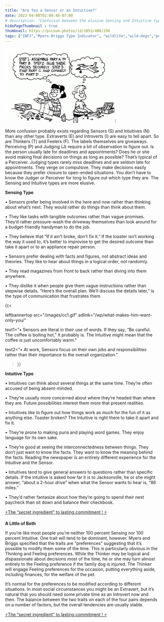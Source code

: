 ```yaml
---
title: "Are You a Sensor or an Intuitive?"
date: 2023-04-08T01:09:48-07:00
# description: "Confusion between the elusive Sensing and Intuitive types."
hidePageThumbnail : true 
thumbnail: https://picsum.photos/id/1053/400/250
tags: ["INFJ","Myers-Briggs Type Indicator", "wildlife","wild-dogs","pets","animal-welfare"]
---
```



<!-- This is **bold** text, and this is *emphasized* text.
![infp_injf table](/infp_injf-table.jpg)
Visit the [Hugo](https://gohugo.io) website! -->

<!-- https://beaconstreetusa.com/wp/are-you-a-sensor-or-an-intuitive/-->

![Sensor or Intutive](/Sensor_Intuitive.jpg)

More confusion probably exists regarding Sensors (S) and Intuitives (N) than any other type. Extraverts (E) and Introverts (I) are easy to tell apart. So are Thinkers (T) and Feelers (F). The labels themselves are giveaways. Perceiving (P) and Judging (J) require a bit of observation to figure out. Is the person usually late for deadlines and appointments? Does he or she avoid making final decisions on things as long as possible? That’s typical of a Perceiver. Judging types rarely miss deadlines and are seldom late for appointments. They verge on compulsive. They make decisions easily because they prefer closure to open-ended situations. You don’t have to know the Judger or Perceiver for long to figure out which type they are.  The Sensing and Intuitive types are more elusive.

**Sensing Type**

• Sensors prefer being involved in the here and now rather than thinking about what’s next. They would rather do things than think about them.

• They like tasks with tangible outcomes rather than vague promises. They’d rather pressure-wash the driveway themselves than look around for a budget-friendly handyman to do the job.

• They believe that “If it ain’t broke, don’t fix it.” If the toaster isn’t working the way it used to, it’s better to improvise to get the desired outcome than take it apart or to an appliance repair person.

• Sensors prefer dealing with facts and figures, not abstract ideas and theories. They like to hear about things in a logical order, not randomly.

• They read magazines from front to back rather than diving into them anywhere.

• They dislike it when people give them vague instructions rather than stepwise details. “Here’s the overall plan. We’ll discuss the details later,” is the type of communication that frustrates them.

{{< 

leftbannertop src="/images/cc1.gif" adlink="/wp/what-makes-him-want-only-you/"  

text1="• Sensors are literal in their use of words. If they say, “Be careful. The coffee is boiling hot,” it probably is. The Intuitive might mean that the coffee is just uncomfortably warm." 

text2="• At work, Sensors focus on their own jobs and responsibilities rather than their importance to the overall organization."

>}}


**Intuitive Type**

• Intuitives can think about several things at the same time. They’re often accused of being absent-minded.

• They’re usually more concerned about where they’re headed than where they are. Future possibilities interest them more that present realities.

• Intuitives like to figure out how things work as much for the fun of it as anything else. Toaster broken? The Intuitive is right there to take it apart and fix it.

• They’re prone to making puns and playing word games. They enjoy language for its own sake.

• They’re good at seeing the interconnectedness between things. They don’t just want to know the facts. They want to know the meaning behind the facts. Reading the newspaper is an entirely different experience for the Intuitive and the Sensor.

• Intuitives tend to give general answers to questions rather than specific details. If the intuitive is asked how far it is to Jacksonville, he or she might answer, “about a 2-hour drive” when what the Sensor wants to hear is, “86 miles.”

• They’d rather fantasize about how they’re going to spend their next paycheck than sit down and balance their checkbook.

<p><a id="aflink" href="https://hop.clickbank.net/?affiliate=klayu&vendor=hissecret&lp=0" class="one" target="_blank" title="⚡The “secret ingredient” to lasting commitment ! ⚡">⚡The “secret ingredient” to lasting commitment ! ⚡</a></p>

**A Little of Both**

If you’re like most people you’re neither 100 percent Sensing nor 100 percent Intuitive.  One trait will tend to be dominant, however. Myers and Briggs specified that the traits are “preferences” suggesting that it’s possible to modify them some of the time. This is particularly obvious in the Thinking and Feeling preferences. While the Thinker may be logical and dispassionate about decisions most of the time, he or she may  turn almost entirely to the Feeling preference if the family dog is injured. The Thinker will engage Feeling preferences for the occasion, putting everything aside, including finances, for the welfare of the pet.

It’s normal for the preferences to be modified according to different situations. In most social circumstances you might be an Extravert, but it’s natural that you should need some private time as an Introvert now and then. The balance between the two traits on each of the four pairs depends on a number of factors, but the overall tendencies are usually stable.

<p><a id="aflink" href="https://hop.clickbank.net/?affiliate=klayu&vendor=hissecret&lp=0" class="one" target="_blank" title="⚡The “secret ingredient” to lasting commitment ! ⚡">⚡The “secret ingredient” to lasting commitment ! ⚡</a></p>